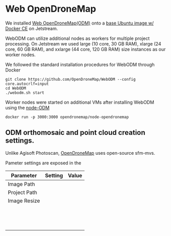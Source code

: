 # Web OpenDroneMap

We installed [Web OpenDroneMap(ODM)](https://github.com/OpenDroneMap/WebODM) 
onto a [base Ubuntu image w/ Docker CE](https://use.jetstream-cloud.org/application/images/359) on Jetstream.

WebODM can utilize additional nodes as workers for multiple project processing. 
On Jetstream we used large (10 core, 30 GB RAM), xlarge (24 core, 60 GB RAM), 
and xxlarge (44 core, 120 GB RAM) size instances as our worker nodes.

We followed the standard installation procedures for WebODM through Docker

```
git clone https://github.com/OpenDroneMap/WebODM --config core.autocrlf=input
cd WebODM
./webodm.sh start
```

Worker nodes were started on additional VMs after installing WebODM
using the [node-ODM](https://github.com/OpenDroneMap/node-OpenDroneMap)

```
docker run -p 3000:3000 opendronemap/node-opendronemap
```

## ODM orthomosaic and point cloud creation settings.

Unlike Agisoft Photoscan, [OpenDroneMap](https://github.com/OpenDroneMap/OpenDroneMap/wiki/Process-Breakdown) uses open-source sfm-mvs.

Pameter settings are exposed in the 

|Parameter|Setting|Value|
|---------|-------|-----|
|Image Path| | |
|Project Path| | |
|Image Resize| | |
| | | |
| | | |
| | | |
| | | |
| | | |
| | | |
| | | |
| | | |
| | | |
| | | |
| | | |
| | | |
| | | |
